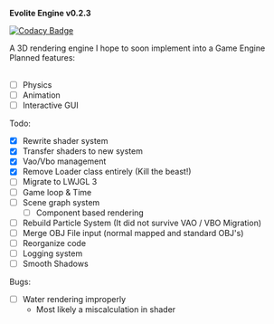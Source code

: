 <b>Evolite Engine v0.2.3</b>

[![Codacy Badge](https://api.codacy.com/project/badge/Grade/75a73f27b1b24a529f02300a8739bb9e)](https://www.codacy.com/app/joshua90123/EvoliteEngine?utm_source=github.com&amp;utm_medium=referral&amp;utm_content=SoraCasus/EvoliteEngine&amp;utm_campaign=Badge_Grade)

A 3D rendering engine I hope to soon implement into a Game Engine
Planned features: 
<br>
<br>
- [ ] Physics
- [ ] Animation
- [ ] Interactive GUI

Todo:
- [x] Rewrite shader system
- [x] Transfer shaders to new system
- [x] Vao/Vbo management
- [x] Remove Loader class entirely (Kill the beast!)
- [ ] Migrate to LWJGL 3
- [ ] Game loop & Time
- [ ] Scene graph system
    - [ ] Component based rendering
- [ ] Rebuild Particle System (It did not survive VAO / VBO Migration)
- [ ] Merge OBJ File input (normal mapped and standard OBJ's)
- [ ] Reorganize code
- [ ] Logging system
- [ ] Smooth Shadows

Bugs:
- [ ] Water rendering improperly
    - Most likely a miscalculation in shader

